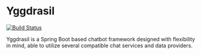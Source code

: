 # Yggdrasil #
[![Build Status](https://travis-ci.org/markrzyszkowski/Yggdrasil.svg?branch=master)](https://travis-ci.org/markrzyszkowski/Yggdrasil)

Yggdrasil is a Spring Boot based chatbot framework designed with flexibility in mind, able to utilize several compatible chat services and data providers.
